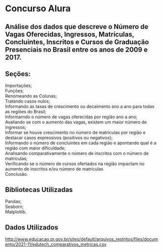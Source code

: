 # Concurso Alura

<h2>Análise dos dados que descreve o Número de Vagas
Oferecidas, Ingressos, Matrículas, Concluintes, Inscritos e Cursos de
Graduação Presenciais no Brasil entre os anos de 2009 e 2017.</h2>

<h2>Seções:</h2>

Importações;<br>
Funções;<br>
Renomeando as Colunas;<br>
Tratando casos nulos;<br>
Informando as taxas de crescimento ou decaimento ano a ano para todas as regiões do Brasil;<br>
Informarndo o número de vagas oferecidas por região ano a ano;<br>
Avaliando se com o aumento das vagas, existem um maior número de ingressos;<br>
Informar se houve crescimento no número de matrículas por região e destacar casos expressivos (positivos ou negativos);<br>
Informando o número de concluintes em cada região e apontando qual é a região com maior dificuldade;<br>
Analisando comparativamente o número de inscritos com o número de matrículas;<br>
Verificando se o número de cursos ofertados na região impactam no aumento de inscritos e/ou número de matrículas<br>
Conclusão.

<h2>Bibliotecas Utilizadas</h2>

Pandas;<br>
Seaborn;<br>
Matplotlib.<br>

<h2>Dados Utilizados</h2>

 http://www.educacao.pr.gov.br/sites/default/arquivos_restritos/files/documento/2021-11/edutech_comparativos_metricas.csv
